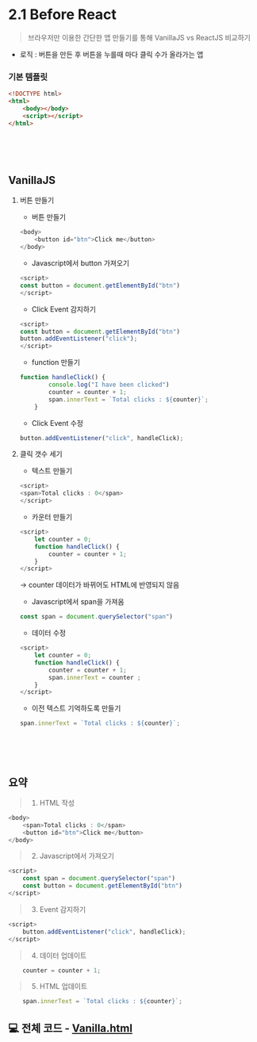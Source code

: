 # 2.1 Before React
> 브라우저만 이용한 간단한 앱 만들기를 통해 VanillaJS vs ReactJS 비교하기
- 로직 : 버튼을 만든 후 버튼을 누를때 마다 클릭 수가 올라가는 앱

### 기본 템플릿
```html
<!DOCTYPE html>
<html>
    <body></body>
    <script></script>
</html> 
```

<br>
<br>
<br>

## VanillaJS

1. 버튼 만들기   
    - 버튼 만들기   
    ```javascript
    <body>
        <button id="btn">Click me</button>
    </body>
    ```
    - Javascript에서 button 가져오기   
    ```javascript
    <script>
    const button = document.getElementById("btn")
    </script>
    ```
    - Click Event 감지하기
    ```javascript
    <script>
    const button = document.getElementById("btn")
    button.addEventListener("click");
    </script>
    ```
    - function 만들기
    ```javascript
    function handleClick() {
            console.log("I have been clicked")
            counter = counter + 1;
            span.innerText = `Total clicks : ${counter}`;
        }
    ```
    - Click Event 수정
    ```javascript
    button.addEventListener("click", handleClick);
    ```

2. 클릭 갯수 세기
    - 텍스트 만들기
    ```javascript
    <script>
    <span>Total clicks : 0</span>
    </script>
    ```
    - 카운터 만들기
    ```javascript
    <script>
        let counter = 0;
        function handleClick() {
            counter = counter + 1;
        }
    </script>
    ```
    → counter 데이터가 바뀌어도 HTML에 반영되지 않음
    - Javascript에서 span을 가져옴
    ```javascript
    const span = document.querySelector("span")
    ```
    - 데이터 수정
    ```javascript
    <script>
        let counter = 0;
        function handleClick() {
            counter = counter + 1;
            span.innerText = counter ;
        }
    </script>
    ```
    - 이전 텍스트 기억하도록 만들기
    ```javascript
    span.innerText = `Total clicks : ${counter}`;
    ```

<br>
<br>
<br>

## 요약
> 1. HTML 작성
```javascript
<body>
    <span>Total clicks : 0</span>
    <button id="btn">Click me</button>
</body>
```
> 2. Javascript에서 가져오기
```javascript
<script>
    const span = document.querySelector("span")
    const button = document.getElementById("btn")
</script>
```
> 3. Event 감지하기
```javascript
<script>
    button.addEventListener("click", handleClick);
</script>
```
> 4. 데이터 업데이트
```javascript
    counter = counter + 1;
```
> 5. HTML 업데이트
```javascript
    span.innerText = `Total clicks : ${counter}`;
```

## 💻 전체 코드 - [Vanilla.html](https://github.com/lhn1455/TIL/blob/main/NomadCoders/codes/vanilla.html)








